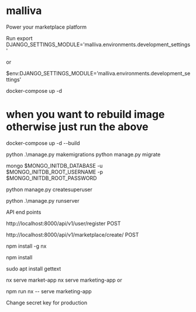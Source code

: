 # malliva
Power your marketplace platform

Run 
export DJANGO_SETTINGS_MODULE='malliva.environments.development_settings'

or 

$env:DJANGO_SETTINGS_MODULE='malliva.environments.development_settings'


docker-compose up -d

# when you want to rebuild image otherwise just run the above
docker-compose up -d --build

python .\manage.py makemigrations
python manage.py migrate

mongo $MONGO_INITDB_DATABASE -u $MONGO_INITDB_ROOT_USERNAME -p $MONGO_INITDB_ROOT_PASSWORD

python manage.py createsuperuser

python .\manage.py runserver

API end points

http://localhost:8000/api/v1/user/register POST

http://localhost:8000/api/v1/marketplace/create/ POST

npm install -g nx

npm install

sudo apt install gettext

nx serve market-app
nx serve marketing-app or 

npm run nx -- serve marketing-app

Change secret key for production